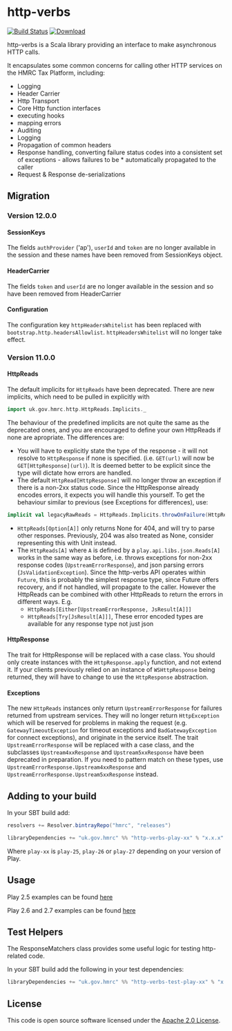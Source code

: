 http-verbs
==========

[![Build Status](https://travis-ci.org/hmrc/http-verbs.svg)](https://travis-ci.org/hmrc/http-verbs) [ ![Download](https://api.bintray.com/packages/hmrc/releases/http-verbs/images/download.svg) ](https://bintray.com/hmrc/releases/http-verbs/_latestVersion)

http-verbs is a Scala library providing an interface to make asynchronous HTTP calls.

It encapsulates some common concerns for calling other HTTP services on the HMRC Tax Platform, including:

* Logging
* Header Carrier
* Http Transport
* Core Http function interfaces
* executing hooks
* mapping errors
* Auditing
* Logging
* Propagation of common headers
* Response handling, converting failure status codes into a consistent set of exceptions - allows failures to be * automatically propagated to the caller
* Request & Response de-serializations

## Migration

### Version 12.0.0

#### SessionKeys
The fields `authProvider` ('ap'), `userId` and `token` are no longer available in the session and these names have been removed from SessionKeys object.

#### HeaderCarrier
The fields `token` and `userId` are no longer available in the session and so have been removed from HeaderCarrier

#### Configuration
The configuration key `httpHeadersWhitelist` has been replaced with `bootstrap.http.headersAllowlist`. `httpHeadersWhitelist` will no longer take effect.

### Version 11.0.0

#### HttpReads

The default implicits for `HttpReads` have been deprecated. There are new implicits, which need to be pulled in explicitly with
```scala
import uk.gov.hmrc.http.HttpReads.Implicits._
```
The behaviour of the predefined implicits are not quite the same as the deprecated ones, and you are encouraged to define your own HttpReads if none are apropriate. The differences are:
* You will have to explicitly state the type of the response - it will not resolve to `HttpResponse` if none is specified. (i.e. `GET(url)` will now be `GET[HttpResponse](url)`). It is deemed better to be explicit since the type will dictate how errors are handled.
* The default `HttpRead[HttpResponse]` will no longer throw an exception if there is a non-2xx status code. Since the HttpResponse already encodes errors, it expects you will handle this yourself. To get the behaviour similar to previous (see Exceptions for differences), use:
```scala
implicit val legacyRawReads = HttpReads.Implicits.throwOnFailure(HttpReads.Implicits.readEitherOf(HttpReads.Implicits.readRaw)
```
* `HttpReads[Option[A]]` only returns None for 404, and will try to parse other responses. Previously, 204 was also treated as None, consider representing this with Unit instead.
* The `HttpReads[A]` where `A` is defined by a `play.api.libs.json.Reads[A]` works in the same way as before, i.e. throws exceptions for non-2xx response codes (`UpstreamErrorResponse`), and json parsing errors (`JsValidationException`). Since the http-verbs API operates within `Future`, this is probably the simplest response type, since Future offers recovery, and if not handled, will propagate to the caller. However the HttpReads can be combined with other HttpReads to return the errors in different ways. E.g.
  * `HttpReads[Either[UpstreamErrorResponse, JsResult[A]]]`
  * `HttpReads[Try[JsResult[A]]]`,
These error encoded types are available for any response type not just json

#### HttpResponse

The trait for HttpResponse will be replaced with a case class. You should only create instances with the `HttpResponse.apply` function, and not extend it.
If your clients previously relied on an instance of `WSHttpResponse` being returned, they will have to change to use the `HttpResponse` abstraction.

#### Exceptions

The new `HttpReads` instances only return `UpstreamErrorResponse` for failures returned from upstream services. They will no longer return `HttpException` which will be reserved for problems in making the request (e.g. `GatewayTimeoutException` for timeout exceptions and `BadGatewayException` for connect exceptions), and originate in the service itself.
The trait `UpstreamErrorResponse` will be replaced with a case class, and the subclasses `Upstream4xxResponse` and `Upstream5xxResponse` have been deprecated in preparation. If you need to pattern match on these types, use `UpstreamErrorResponse.Upstream4xxResponse` and `UpstreamErrorResponse.Upstream5xxResponse` instead.


## Adding to your build

In your SBT build add:

```scala
resolvers += Resolver.bintrayRepo("hmrc", "releases")

libraryDependencies += "uk.gov.hmrc" %% "http-verbs-play-xx" % "x.x.x"
```
Where `play-xx` is `play-25`, `play-26` or `play-27` depending on your version of Play.

## Usage

Play 2.5 examples can be found [here](https://github.com/hmrc/http-verbs/blob/master/http-verbs-play-25/src/test/scala/uk/gov/hmrc/examples/Examples.scala)

Play 2.6 and 2.7 examples can be found [here](https://github.com/hmrc/http-verbs/blob/master/http-verbs-play-26/src/test/scala/uk/gov/hmrc/examples/Examples.scala)

## Test Helpers

The ResponseMatchers class provides some useful logic for testing http-related code.

In your SBT build add the following in your test dependencies:

```scala
libraryDependencies += "uk.gov.hmrc" %% "http-verbs-test-play-xx" % "x.x.x" % Test
```


## License ##

This code is open source software licensed under the [Apache 2.0 License]("http://www.apache.org/licenses/LICENSE-2.0.html").
